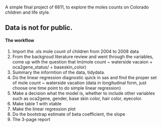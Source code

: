 A simple final project of 6611, to explore the moles counts on Colorado children and life style.
## Data is not for public. ##
#### The workflow ####
1. Import the .xls mole count of children from 2004 to 2008 data 
2. From the backgroud literature review and went through the variables, come up with the question that lm(mole count ~ waterside vacaion + oca2gene_status/ + baseskin_color)
3. Summary the informtion of the data, tidydata.
4. Do the linear regression diagnostic quick in sas and find the proper set of mole count ~ waterside vacation (data in longitudinal form, just choose one time point to do simple linear regression)
5. Make a decision what the model is, whether to include other variables such as oca2gene, gender, base skin color, hair color, eyecolor.
6. Make table 1 with xtable
7. Make the linear regression plot
8. Do the bootstrap estimate of beta coefficient, the slope
9. The 3-page report
